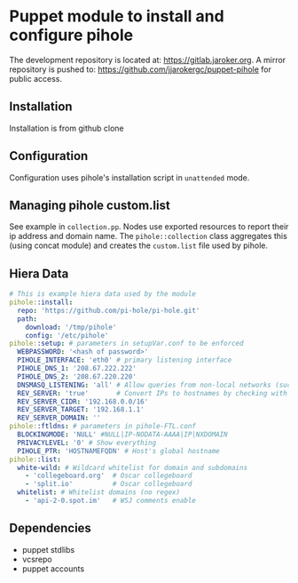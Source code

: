 # Puppet module to install and configure pihole

The development repository is located at: <https://gitlab.jaroker.org>.  A mirror repository is pushed to: <https://github.com/jjarokergc/puppet-pihole> for public access.

## Installation

Installation is from github clone

## Configuration

Configuration uses pihole's installation script in `unattended` mode.

## Managing pihole custom.list

See example in `collection.pp`.  Nodes use exported resources to report their
ip address and domain name.  The `pihole::collection` class aggregates this (using concat module) and creates the `custom.list` file used by pihole.

## Hiera Data

```yaml
# This is example hiera data used by the module
pihole::install:
  repo: 'https://github.com/pi-hole/pi-hole.git'
  path: 
    download: '/tmp/pihole'
    config: '/etc/pihole'
pihole::setup: # parameters in setupVar.conf to be enforced
  WEBPASSWORD: '<hash of password>'
  PIHOLE_INTERFACE: 'eth0' # primary listening interface
  PIHOLE_DNS_1: '208.67.222.222'
  PIHOLE_DNS_2: '208.67.220.220'
  DNSMASQ_LISTENING: 'all' # Allow queries from non-local networks (such as VPNs)
  REV_SERVER: 'true'       # Convert IPs to hostnames by checking with router
  REV_SERVER_CIDR: '192.168.0.0/16'
  REV_SERVER_TARGET: '192.168.1.1'
  REV_SERVER_DOMAIN: ''
pihole::ftldns: # parameters in pihole-FTL.conf
  BLOCKINGMODE: 'NULL' #NULL|IP-NODATA-AAAA|IP|NXDOMAIN
  PRIVACYLEVEL: '0' # Show everything
  PIHOLE_PTR: 'HOSTNAMEFQDN' # Host's global hostname
pihole::list:
  white-wild: # Wildcard whitelist for domain and subdomains
    - 'collegeboard.org'  # Oscar collegeboard
    - 'split.io'          # Oscar collegeboard
  whitelist: # Whitelist domains (no regex)
    - 'api-2-0.spot.im'   # WSJ comments enable
```

## Dependencies

* puppet stdlibs
* vcsrepo
* puppet accounts